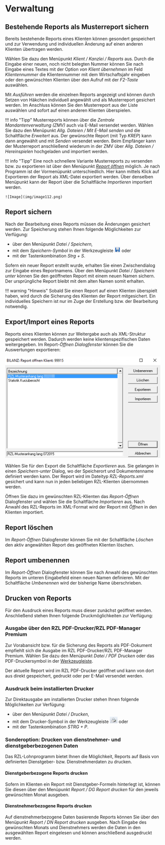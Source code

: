 # Verwaltung

## Bestehende Reports als Musterreport sichern

Bereits bestehende Reports eines Klienten können gesondert gespeichert und zur Verwendung und individuellen Änderung auf einen anderen Klienten übertragen werden.

Wählen Sie dazu den Menüpunkt *Klient / Kanzlei / Reports* aus. Durch die Eingabe einer neuen, noch nicht belegten Nummer können Sie nach Eingabe eines Textes mit der Option *von Klient übernehmen* im Feld *Klientennummer* die Klientennummer mit dem Wirtschaftsjahr eingeben oder den gewünschten Klienten über den Aufruf mit der *F2-Taste* auswählen.

Mit *Ausführen* werden die einzelnen Reports angezeigt und können durch Setzen von Häkchen individuell angewählt und als Musterreport gesichert werden. Im Anschluss können Sie den Musterreport aus der Liste auswählen und sofort auf einen anderen Klienten überspielen.

!!! info "Tipp"
    Musterreports können über die *Zentrale Mandantenverwaltung (ZMV)* auch via E-Mail versendet werden. Wählen Sie dazu den Menüpunkt *Allg. Dateien / Mit E-Mail senden* und die Schaltfläche *Erweitert* aus. Der gewünschte Report (mit Typ *KREP*) kann dann angewählt und mit *Senden* versendet werden. Beim Empfänger kann der Musterreport anschließend wiederum in der ZMV über *Allg. Dateien / Hereinspielen* hochgeladen und importiert werden.

!!! info "Tipp"
    Eine noch schnellere Variante Musterreports zu versenden bzw. zu exportieren ist über den Menüpunkt [*Report öffnen*](../Reporting/Kanzleireports.md) möglich. Je nach Programm ist der Vormenüpunkt unterschiedlich. Hier kann mittels Klick auf Exportieren der Report als  XML-Datei exportiert werden. Über denselben Menüpunkt kann der Report über die Schaltfläche *Importieren* importiert werden.

    ![Image](img/image112.png)

## Report sichern

Nach der Bearbeitung eines Reports müssen die Änderungen gesichert werden. Zur Speicherung stehen Ihnen folgende Möglichkeiten zur Verfügung:

- über den Menüpunkt *Datei / Speichern,*
- mit dem *Speichern-Symbol* in der Werkzeugleiste ![Image](img/image113.png) oder
- mit der Tastenkombination *Strg + S*.

Sofern ein neuer Report erstellt wurde, erhalten Sie einen Zwischendialog zur Eingabe eines Reportnamens. Über den Menüpunkt *Datei / Speichern unter* können Sie den geöffneten Report mit einem neuen Namen sichern. Der ursprüngliche Report bleibt mit dem alten Namen somit erhalten.

!!! warning "Hinweis"
    Sobald Sie einen Report auf einen Klienten überspielt haben, wird durch die Sicherung des Klienten der Report mitgesichert. Ein individuelles Speichern ist nur im Zuge der Erstellung bzw. der Bearbeitung notwendig.

## Export/Import eines Reports

Reports eines Klienten können zur Weitergabe auch als XML-Struktur gespeichert werden. Dadurch werden keine klientenspezifischen Daten weitergegeben. Im Report-*Öffnen Dialogfenster* können Sie die Auswertungen exportieren:

![Image](img/image114.png)

Wählen Sie für den Export die Schaltfläche *Exportieren* aus. Sie gelangen in einen *Speichern-unter* Dialog, wo der Speicherort und Dokumentenname definiert werden kann. Der Report wird im Dateityp *RZL-Reports.xml* gesichert und kann nun in jeden beliebigen RZL-Klienten übernommen werden.

Öffnen Sie dazu im gewünschten RZL-Klienten das *Report-Öffnen* Dialogfenster und wählen Sie die Schaltfläche *Importieren* aus. Nach Anwahl des RZL-Reports im XML-Format wird der Report mit *Öffnen* in den Klienten importiert.

## Report löschen

Im *Report-Öffnen* Dialogfenster können Sie mit der Schaltfläche *Löschen* den aktiv angewählten Report des geöffneten Klienten löschen.

## Report umbenennen

Im *Report-Öffnen* Dialogfenster können Sie nach Anwahl des gewünschten Reports im unteren Eingabefeld einen neuen Namen definieren. Mit der Schaltfläche *Umbenennen* wird der bisherige Name überschrieben.

## Drucken von Reports

Für den Ausdruck eines Reports muss dieser zunächst geöffnet werden. Anschließend stehen Ihnen folgende Druckmöglichkeiten zur Verfügung:

### Ausgabe über den RZL PDF-Drucker/RZL PDF-Manager Premium

Zur Vorabansicht bzw. für die Sicherung des Reports als PDF-Dokument empfiehlt sich die Ausgabe im RZL PDF-Drucker/RZL PDF-Manager Premium. Wählen Sie dazu den Menüpunkt *Datei / PDF Drucken* oder das PDF-Druckersymbol in der [Werkzeugleiste](../Reporting/Report_bearbeiten/ErsteSchritte_Kurzuebersicht.md).

Der aktuelle Report wird im RZL PDF-Drucker geöffnet und kann von dort aus direkt gespeichert, gedruckt oder per E-Mail versendet werden.

### Ausdruck beim installierten Drucker

Zur Direktausgabe am installierten Drucker stehen Ihnen folgende Möglichkeiten zur Verfügung:

- über den Menüpunkt *Datei / Drucken*, 
- mit dem Drucker-Symbol in der Werkzeugleiste ![Image](img/image115.png) oder
- mit der Tastenkombination *STRG + P*.

### Sonderoption: Drucken von dienstnehmer- und dienstgeberbezogenen Daten

Das RZL-Lohnprogramm bietet Ihnen die Möglichkeit, Reports auf Basis von definierten Dienstgeber- bzw. Dienstnehmerdaten zu drucken.

#### Dienstgeberbezogene Reports drucken

Sofern im Klienten ein Report mit Dienstgeber-Formeln hinterlegt ist, können Sie diesen über den Menüpunkt *Report / DG Report drucken* für den jeweils gewünschten Monat ausgeben.

#### Dienstnehmerbezogene Reports drucken

Auf dienstnehmerbezogene Daten basierende Reports können Sie über den Menüpunkt *Report / DN Report drucken* ausgeben. Nach Eingabe des gewünschten Monats und Dienstnehmers werden die Daten in den ausgewählten Report eingelesen und können anschließend ausgedruckt werden.